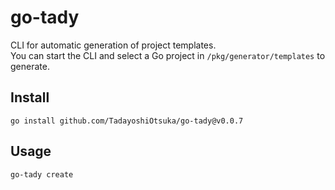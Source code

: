 # go-tady

CLI for automatic generation of project templates.  
You can start the CLI and select a Go project in `/pkg/generator/templates` to generate.

## Install

`go install github.com/TadayoshiOtsuka/go-tady@v0.0.7`

## Usage

`go-tady create`

